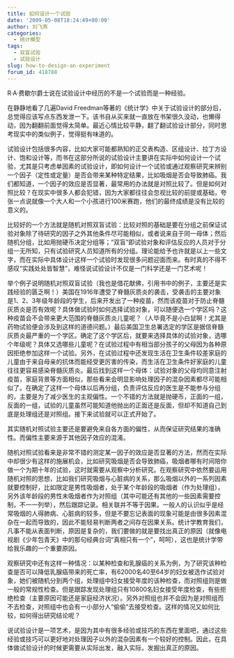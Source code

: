 ```yaml
---
title: 如何设计一个试验
date: '2009-05-08T18:24:49+00:00'
author: 刘飞燕
categories:
  - 统计模型
tags:
  - 双盲试验
  - 试验设计
slug: how-to-design-an-experiment
forum_id: 418788
---
```


R·A·费歇尔爵士说在试验设计中经历的不是一个试验而是一种经验。

在静静地看了几遍David Freedman等著的《统计学》中关于试验设计的部分后，总觉得应该写点东西发泄一下。该书自从买来就一直放在书架很久没动，也懒得动，因为翻翻前面觉得太简单。最近心情比较平静，翻了翻试验设计部分，同时思考现实中的类似例子，觉得挺有味道的。
<!--more-->
试验设计包括很多内容，比如大家可能都熟知的正交表构造、区组设计、拉丁方设计、饱和设计等，而书在这部分所说的试验设计主要讲在实际中如何设计一个试验，尤其是只考虑单因素的试验设计，即如何设计一个试验或通过观察研究来辨别一个因子（定性或定量）是否会带来某种特定结果，比如吸烟是否会导致肺癌。我们都知道，一个因子的效应是否显著，最常用的办法就是对照比较了。但是如何对照比较？在现实中很多人都会犯错，因为大家都往往会忽视比较的前提或基础，夸张一点说就像一个大人和一个小孩进行100米赛跑，他们的最终成绩是没有比较的意义的。

比较好的一个方法就是随机对照双盲试验：比较对照的基础是要在分组之前保证试验对象除了待研究的因子之外其他条件尽可能相似，或者说来自于同一母体；然后随机分组，比如用抛硬币决定分组等；“双盲”即试验对象和评估反应的人员对于分组一无所知，只有试验研究人员知道所有的分组。理论能给予也许就是以上一些文字，而在实际中具体设计这样一个试验时发现很多问题迎面而来。有时真的不得不感叹“实践处处皆智慧”，难怪说试验设计不仅是一门科学还是一门艺术呢！

举个例子说明随机对照双盲试验（我也是借花献佛，引用书中的例子，主要还是实践经验的匮乏啊！）美国在1916年遭受了脊髓灰质炎的袭击，受袭击的主要对象是1、2、3年级年龄段的学生，后来开发出了一种疫苗，然而该疫苗对于防止脊髓灰质炎是否有效呢？具体做试验时如何选择试验对象，可以随便选一个学区吗？这种疫苗会不会带来更大范围的脊髓灰质炎儿童呢？（人毕竟不是小白鼠啊！尤其是药物试验便会涉及到这样的道德问题。）最后美国卫生总署选定的学区是据信脊髓灰质炎最严重的一个学区。确定了这个学区后，就要来选择具体的试验对象，选哪个年级呢？具体又选哪些儿童呢？在试验过程中有相当部分孩子的父母因为各种原因拒绝参加这样一个试验。另外，在试验过程中还发现生活在卫生条件较差家庭的儿童由于来自母亲的抗体而能经受更厉害的传染，而生活在卫生条件好家庭的儿童往往更容易感染脊髓灰质炎。最后找到这样一个母体：试验对象的父母均同意注射疫苗，家庭背景等方面相似，那些看来会明显影响处理因子的混杂因素都尽可能相似了。在确定了这样一个母体以后再分组，负责评估反应的医生是不能参与分组的，主要是为了减少医生的主观偏性。一个不错的方法就是抛硬币，正面的一组，反面的一组，试验的儿童虽然可能知道他抛出的正面还是反面，但却不知道自己到底是处理组还是对照组。接下来试验就可以正式开始了。

其实随机对照试验主要还是要避免来自各方面的偏性，从而保证研究结果的准确性。而偏性主要来源于其他因子效应的混淆。

随机对照试验看来是非常不错的测定某一因子的效应是否显著的方法，然而在实际中却很少有这样的施展机会，比如研究吸烟是否会导致肺癌，吸烟者哪有时间陪你做一个为期十年的试验，这时就需要从观察中分析研究。在观察研究中依然要运用随机对照的思想，比如我们研究吸烟与心脏病的关系，那么吸烟以外的一系列因素就要控制好，比如限定是男性吸烟者，处于某个年龄段的吸烟者（作为处理组），另外该年龄段的男性未吸烟者作为对照组（其中可能还有其他的一些因素需要控制，不一一列举），然后跟踪记录。相关联并不等于因果。一般人的认识似乎是经常吸烟的人得肺病、心脏病的较多，但是不要忘记表面的现象可能是由很多因素混杂在一起而导致的，因此不能轻易判断两者之间存在因果关系。统计学教育我们，凡事不能从表面判断，原因是复杂的，我们要做的就是要找出真正的原因（就像电视剧《少年包青天》中的那句经典台词“真相只有一个”，呵呵），这也是统计学带给我乐趣的一个重要原因。

观察研究中还有这样一种情况：以某种检查和乳腺癌的关系为例，为了研究该种检查是否可以降低乳腺癌带来的死亡率，有62000名40至64岁的妇女被选作试验对象，她们被随机分到两个组，处理组中妇女接受年度的该种检查，而对照组则是做一般的常规性检查。但是跟踪发现处理组只有10800名妇女接受年度检查，有些拒绝检查（主要原因可能还是家庭经济状况）。另外对照组也并不会因为是对照组而不去检查，对照组中也会有一小部分人“偷偷”去接受检查。这样的情况又如何比较，如何得出研究结论呢？

说试验设计是一项艺术，是因为其中有很多经验或技巧的东西在里面吧，通过这些经验或技巧可以更好地对处理因子以外的混杂因素有一个较好的控制。因此，在具体做试验设计的时候更需要从实际出发，融入实际，发掘出真正的原因。
